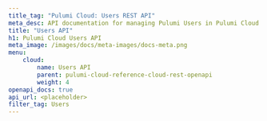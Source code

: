 ```yaml
---
title_tag: "Pulumi Cloud: Users REST API"
meta_desc: API documentation for managing Pulumi Users in Pulumi Cloud.
title: "Users API"
h1: Pulumi Cloud Users API
meta_image: /images/docs/meta-images/docs-meta.png
menu:
    cloud:
        name: Users API
        parent: pulumi-cloud-reference-cloud-rest-openapi
        weight: 4
openapi_docs: true
api_url: <placeholder>
filter_tag: Users
---
```

